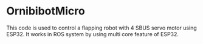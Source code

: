 # OrnibibotMicro


This code is used to control a flapping robot with 4 SBUS servo motor using ESP32.
It works in ROS system by using multi core feature of ESP32.
